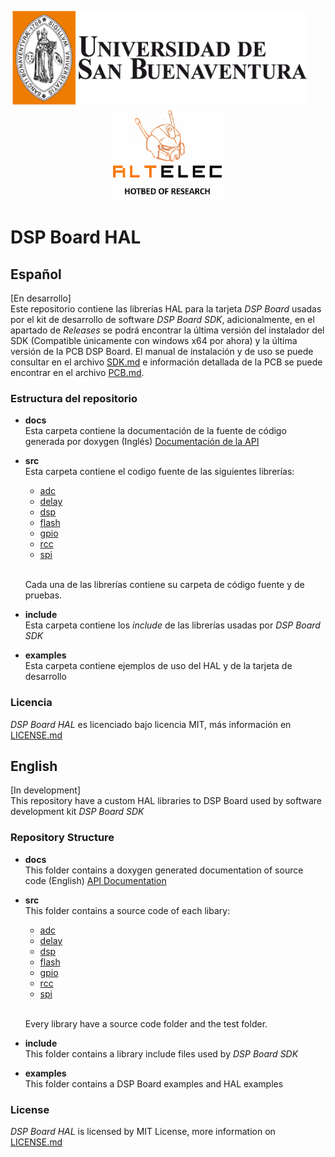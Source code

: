 
<p align="center">
  <img src="docs/usb_logo_github.png" height="150">
  &nbsp;&nbsp;&nbsp;&nbsp;&nbsp;&nbsp;
  <img src="docs/frame_logo_github.png" height="150">
</p>

# DSP Board HAL

## Español
[En desarrollo]  
Este repositorio contiene las librerías HAL para la tarjeta _DSP Board_ usadas por el kit de desarrollo de software _DSP Board SDK_, adicionalmente, en el apartado de *Releases* se podrá encontrar la última versión del instalador del SDK (Compatible únicamente con windows x64 por ahora) y la última versión de la PCB DSP Board. El manual de instalación y de uso se puede consultar en el archivo [SDK.md](SDK.md) e información detallada de la PCB se puede encontrar en el archivo [PCB.md](PCB.md).

### Estructura del repositorio

* **docs**  
  Esta carpeta contiene la documentación de la fuente de código generada por doxygen (Inglés) [Documentación de la API](https://daguirrem.github.io/DSPBoard-HAL/index.html)

* **src**  
  Esta carpeta contiene el codigo fuente de las siguientes librerías:  
  * [adc](src/adc)
  * [delay](src/delay)
  * [dsp](src/dsp)
  * [flash](src/flash)
  * [gpio](src/gpio)
  * [rcc](src/rcc)
  * [spi](src/spi)  
  <br />
  
  Cada una de las librerías contiene su carpeta de código fuente y de pruebas.

* **include**  
  Esta carpeta contiene los _include_ de las librerías usadas por _DSP Board SDK_

* **examples**  
  Esta carpeta contiene ejemplos de uso del HAL y de la tarjeta de desarrollo

### Licencia
  _DSP Board HAL_ es licenciado bajo licencia MIT, más información en [LICENSE.md](LICENSE.md)

## English
[In development]  
This repository have a custom HAL libraries to DSP Board used by software development kit _DSP Board SDK_

### Repository Structure

* **docs**  
  This folder contains a doxygen generated documentation of source code (English) [API Documentation](https://daguirrem.github.io/DSPBoardHAL/index.html)

* **src**  
  This folder contains a source code of each libary:  
  * [adc](src/adc)
  * [delay](src/delay)
  * [dsp](src/dsp)
  * [flash](src/flash)
  * [gpio](src/gpio)
  * [rcc](src/rcc)
  * [spi](src/spi)  
  <br />
  
  Every library have a source code folder and the test folder.

* **include**  
  This folder contains a library include files used by _DSP Board SDK_

* **examples**  
  This folder contains a DSP Board examples and HAL examples

### License
  _DSP Board HAL_ is licensed by MIT License, more information on [LICENSE.md](LICENSE.md)
